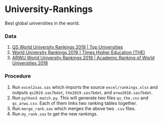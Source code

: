 # University-Rankings
Best global universities in the world.

### Data

1. [QS World University Rankings 2019 | Top Universities](https://www.topuniversities.com/university-rankings/world-university-rankings/2019)
2. [World University Rankings 2019 | Times Higher Education (THE)](https://www.timeshighereducation.com/world-university-rankings/2019/world-ranking)
3. [ARWU World University Rankings 2018 | Academic Ranking of World Universities 2018](http://www.shanghairanking.com/ARWU2018.html)



### Procedure

1. Run `excel2sas.sas` which imports the source `excel/rankings.xlsx` and outputs `qs2019.sas7bdat`, `the2019.sas7bdat`, and `arwu2018.sas7bdat`. 
2. Run `python3 match.py`. This will generate two files `qs_the.csv` and `qs_arwu.csv`. Each of them links two ranking tables together.
3. Run `merge_rank.sas` which merges the above two `.csv` files.
4. Run `my_rank.sas` to get the new rankings.